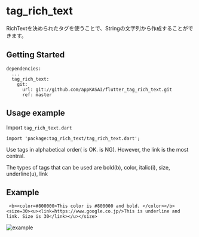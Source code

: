# tag_rich_text

RichTextを決められたタグを使うことで、Stringの文字列から作成することができます。

## Getting Started

```
dependencies:
  ...
  tag_rich_text:
    git:
      url: git://github.com/appKASAI/flutter_tag_rich_text.git
      ref: master
```



## Usage example

Import `tag_rich_text.dart`

```
import 'package:tag_rich_text/tag_rich_text.dart';
```



Use tags in alphabetical order(<b><i></i></b> is OK. <i><b></b></i> is NG). However, the link is the most central.

The types of tags that can be used are bold(b), color, italic(i), size, underline(u), link

 ## Example

``` <b><color=#800000>This color is #800000 and bold. </color></b><size=30><u><link=https://www.google.co.jp/>This is underline and link. Size is 30</link></u></size>``` 



![example](https://user-images.githubusercontent.com/52235899/83761760-b2f45280-a6b1-11ea-99fc-e159417f949b.jpg)